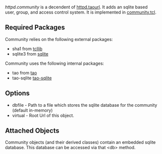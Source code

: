 *httpd.community* is a decendent of [httpd.taourl](wiki?taourl). It adds an sqlite based user, group, and access control system. It is implemented in [community.tcl](finfo?name=modules/community/community.tcl).

## Required Packages

Community relies on the following external packages:

* sha1 from [tcllib](http://core.tcl.tk/tcllib)
* sqlite3 from [sqlite](http://www.sqlite.org)

Community uses the following internal packages:

* tao from [tao](../tao/tao.md)
* tao-sqlite [tao-sqlite](../tao-sqlite/tao-sqlite.md)


## Options

* dbfile - Path to a file which stores the sqlite database for the community (default in-memory)
* virtual - Root Url of this object.

## Attached Objects

Community objects (and their derived classes) contain an embedded sqlite
database. This database can be accessed via that \<db\> method.

